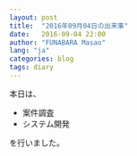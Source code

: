 ```yaml
---
layout: post
title:  "2016年09月04日の出来事"
date:   2016-09-04 22:00
author: "FUNABARA Masao"
lang: "ja"
categories: blog
tags: diary
---
```


本日は、

* 案件調査
* システム開発

を行いました。
